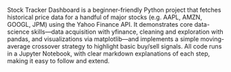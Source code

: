 Stock Tracker Dashboard is a beginner-friendly Python project that fetches historical price data for a handful of major stocks (e.g. AAPL, AMZN, GOOGL, JPM) 
using the Yahoo Finance API. 
It demonstrates core data-science skills—data acquisition with yfinance, cleaning and exploration with pandas, and visualizations 
via matplotlib—and implements a simple moving-average crossover strategy to highlight basic buy/sell signals. 
All code runs in a Jupyter Notebook, with clear markdown explanations of each step, making it easy to follow and extend.
